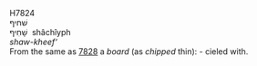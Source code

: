 <body>
  <p>H7824<br>  שׁחיף  <br> שָׁחִיף  ‎  shâchı̂yph  <br><i>shaw-kheef‘ </i><br>From the same as <a href="h7828.htm">7828</a>  a <i>board</i> (as <i>chipped</i> thin): - cieled with.<br></p>
 </body>